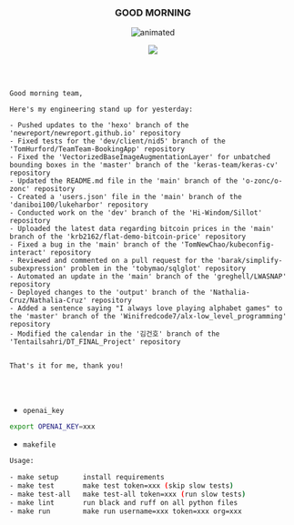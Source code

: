 <h3 align="center">GOOD MORNING</h3>

<p align="center">
  <img src="https://media0.giphy.com/media/kycpJX6HwbTzdWQHnW/giphy.gif" alt="animated" />
</p>
<p align="center">
  <img src="https://img.shields.io/badge/Python-3776AB?style=for-the-badge&logo=python&logoColor=white" />
</p>

<br>
<br>

```text
Good morning team,

Here's my engineering stand up for yesterday:

- Pushed updates to the 'hexo' branch of the 'newreport/newreport.github.io' repository
- Fixed tests for the 'dev/client/nid5' branch of the 'TomHurford/TeamTeam-BookingApp' repository
- Fixed the 'VectorizedBaseImageAugmentationLayer' for unbatched bounding boxes in the 'master' branch of the 'keras-team/keras-cv' repository
- Updated the README.md file in the 'main' branch of the 'o-zonc/o-zonc' repository
- Created a 'users.json' file in the 'main' branch of the 'daniboi100/lukeharbor' repository
- Conducted work on the 'dev' branch of the 'Hi-Windom/Sillot' repository
- Uploaded the latest data regarding bitcoin prices in the 'main' branch of the 'krb2162/flat-demo-bitcoin-price' repository
- Fixed a bug in the 'main' branch of the 'TomNewChao/kubeconfig-interact' repository
- Reviewed and commented on a pull request for the 'barak/simplify-subexpression' problem in the 'tobymao/sqlglot' repository
- Automated an update in the 'main' branch of the 'greghell/LWASNAP' repository
- Deployed changes to the 'output' branch of the 'Nathalia-Cruz/Nathalia-Cruz' repository
- Added a sentence saying "I always love playing alphabet games" to the 'master' branch of the 'Winifredcode7/alx-low_level_programming' repository
- Modified the calendar in the '김건호' branch of the 'Tentailsahri/DT_FINAL_Project' repository


That's it for me, thank you!
```

<br>
<br>

* `openai_key`

```bash
export OPENAI_KEY=xxx
```

* `makefile`

```bash
Usage: 

- make setup      install requirements
- make test       make test token=xxx (skip slow tests)
- make test-all   make test-all token=xxx (run slow tests)
- make lint       run black and ruff on all python files
- make run        make run username=xxx token=xxx org=xxx
```
